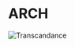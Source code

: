 # ARCH

![Transcandance](https://github.com/user-attachments/assets/468126a1-9324-4b72-b22c-36cc44299e4b)

